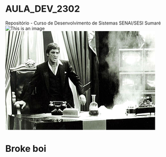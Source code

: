 # AULA_DEV_2302

Repositório - Curso de Desenvolvimento de Sistemas SENAI/SESI Sumaré 
![This is an image](./IMG/SGoodfellasxxx.jpg)
![This is an image](crime-dark-drama-drugs-wallpaper-thumb.jpg)
# Broke boi



